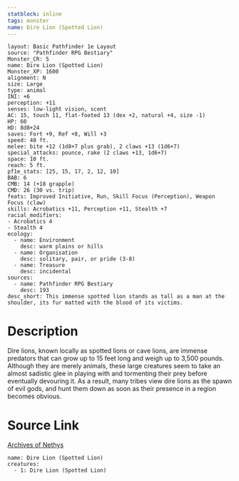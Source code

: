 ```yaml
---
statblock: inline
tags: monster
name: Dire Lion (Spotted Lion)
---
```

```statblock
layout: Basic Pathfinder 1e Layout
source: "Pathfinder RPG Bestiary"
Monster_CR: 5
name: Dire Lion (Spotted Lion)
Monster_XP: 1600
alignment: N
size: Large
type: animal
INI: +6
perception: +11
senses: low-light vision, scent
AC: 15, touch 11, flat-footed 13 (dex +2, natural +4, size -1)
HP: 60
HD: 8d8+24
saves: Fort +9, Ref +8, Will +3
speed: 40 ft.
melee: bite +12 (1d8+7 plus grab), 2 claws +13 (1d6+7)
special_attacks: pounce, rake (2 claws +13, 1d6+7)
space: 10 ft.
reach: 5 ft.
pf1e_stats: [25, 15, 17, 2, 12, 10]
BAB: 6
CMB: 14 (+18 grapple)
CMD: 26 (30 vs. trip)
feats: Improved Initiative, Run, Skill Focus (Perception), Weapon Focus (claw)
skills: Acrobatics +11, Perception +11, Stealth +7
racial_modifiers:
- Acrobatics 4
- Stealth 4
ecology:
  - name: Environment
    desc: warm plains or hills
  - name: Organisation
    desc: solitary, pair, or pride (3-8)
  - name: Treasure
    desc: incidental
sources:
  - name: Pathfinder RPG Bestiary
    desc: 193
desc_short: This immense spotted lion stands as tall as a man at the shoulder, its fur matted with the blood of its victims.
```
# Description
Dire lions, known locally as spotted lions or cave lions, are immense predators that can grow up to 15 feet long and weigh up to 3,500 pounds. Although they are merely animals, these large creatures seem to take an almost sadistic glee in playing with and tormenting their prey before eventually devouring it. As a result, many tribes view dire lions as the spawn of evil gods, and hunt them down as soon as their presence in a region becomes obvious.
# Source Link
[Archives of Nethys](https://aonprd.com/MonsterDisplay.aspx?ItemName=Dire%20Lion%20(Spotted%20Lion))
```encounter-table
name: Dire Lion (Spotted Lion)
creatures:
  - 1: Dire Lion (Spotted Lion)
```
